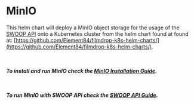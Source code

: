 # MinIO

This helm chart will deploy a MinIO object storage for the usage of the [SWOOP API](https://github.com/Element84/swoop) onto a Kubernetes cluster from the helm chart found at found at: [https://github.com/Element84/filmdrop-k8s-helm-charts/](https://github.com/Element84/filmdrop-k8s-helm-charts/).


<br></br>
***To install and run MinIO check the [MinIO Installation Guide](../Readme.md).***

<br></br>
***To run MinIO with SWOOP API check the [SWOOP API Guide](../../swoop/Readme.md).***
